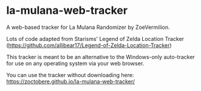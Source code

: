 # la-mulana-web-tracker
A web-based tracker for La Mulana Randomizer by ZoeVermilion.

Lots of code adapted from Starisms' Legend of Zelda Location Tracker (https://github.com/allibear17/Legend-of-Zelda-Location-Tracker)

This tracker is meant to be an alternative to the Windows-only auto-tracker for use on any operating system via your web browser.

You can use the tracker without downloading here: https://zoctobere.github.io/la-mulana-web-tracker/

